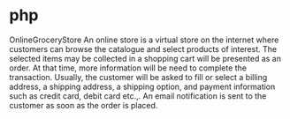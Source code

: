 # php
OnlineGroceryStore
An online store is a virtual store on the internet where customers can browse the catalogue
and select products of interest. The selected items may be collected in a shopping cart will be
presented as an order. At that time, more information will be need to complete the
transaction. Usually, the customer will be asked to fill or select a billing address, a shipping
address, a shipping option, and payment information such as credit card, debit card etc.,. An
email notification is sent to the customer as soon as the order is placed.
